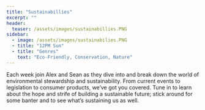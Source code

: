 ```yaml
---
title: "Sustainabillies"
excerpt: ""
header:
  teaser: /assets/images/sustainabillies.PNG
sidebar:
  - image: /assets/images/sustainabilies.PNG
  - title: "12PM Sun"
  - title: "Genres"
    text: "Eco-Friendly, Conservation, Nature"
---
```


Each week join Alex and Sean as they dive into and break down the world of environmental stewardship and sustainability. From current events to legislation to consumer products, we’ve got you covered. Tune in to learn about the hope and strife of building a sustainable future; stick around for some banter and to see what’s sustaining us as well.
